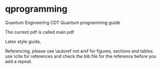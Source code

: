 # qprogramming
Quantum Engineering CDT Quantum programming guide

The current pdf is called main.pdf

Latex style guide,

Referencing, please use \autoref not aref for figures, sections and tables.
use \cite for references and check the bib file for the reference before you add a repeat.
